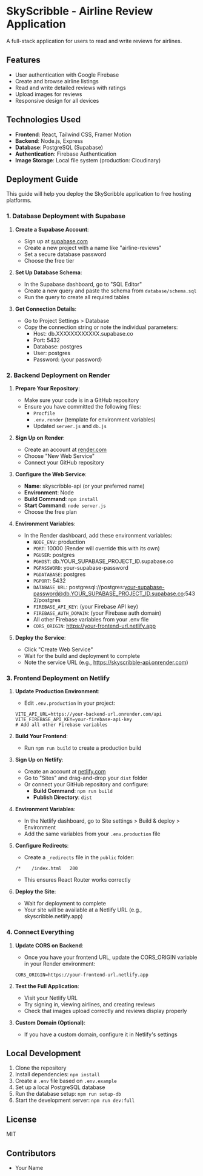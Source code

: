 # SkyScribble - Airline Review Application

A full-stack application for users to read and write reviews for airlines.

## Features

- User authentication with Google Firebase
- Create and browse airline listings
- Read and write detailed reviews with ratings
- Upload images for reviews
- Responsive design for all devices

## Technologies Used

- **Frontend**: React, Tailwind CSS, Framer Motion
- **Backend**: Node.js, Express
- **Database**: PostgreSQL (Supabase)
- **Authentication**: Firebase Authentication
- **Image Storage**: Local file system (production: Cloudinary)

## Deployment Guide

This guide will help you deploy the SkyScribble application to free hosting platforms.

### 1. Database Deployment with Supabase

1. **Create a Supabase Account**:
   - Sign up at [supabase.com](https://supabase.com)
   - Create a new project with a name like "airline-reviews"
   - Set a secure database password
   - Choose the free tier

2. **Set Up Database Schema**:
   - In the Supabase dashboard, go to "SQL Editor"
   - Create a new query and paste the schema from `database/schema.sql`
   - Run the query to create all required tables

3. **Get Connection Details**:
   - Go to Project Settings > Database
   - Copy the connection string or note the individual parameters:
     - Host: db.XXXXXXXXXXXX.supabase.co
     - Port: 5432
     - Database: postgres
     - User: postgres
     - Password: (your password)

### 2. Backend Deployment on Render

1. **Prepare Your Repository**:
   - Make sure your code is in a GitHub repository
   - Ensure you have committed the following files:
     - `Procfile`
     - `.env.render` (template for environment variables)
     - Updated `server.js` and `db.js`

2. **Sign Up on Render**:
   - Create an account at [render.com](https://render.com)
   - Choose "New Web Service"
   - Connect your GitHub repository

3. **Configure the Web Service**:
   - **Name**: skyscribble-api (or your preferred name)
   - **Environment**: Node
   - **Build Command**: `npm install`
   - **Start Command**: `node server.js`
   - Choose the free plan

4. **Environment Variables**:
   - In the Render dashboard, add these environment variables:
     - `NODE_ENV`: production
     - `PORT`: 10000 (Render will override this with its own)
     - `PGUSER`: postgres
     - `PGHOST`: db.YOUR_SUPABASE_PROJECT_ID.supabase.co
     - `PGPASSWORD`: your-supabase-password
     - `PGDATABASE`: postgres
     - `PGPORT`: 5432
     - `DATABASE_URL`: postgresql://postgres:your-supabase-password@db.YOUR_SUPABASE_PROJECT_ID.supabase.co:5432/postgres
     - `FIREBASE_API_KEY`: (your Firebase API key)
     - `FIREBASE_AUTH_DOMAIN`: (your Firebase auth domain)
     - All other Firebase variables from your .env file
     - `CORS_ORIGIN`: https://your-frontend-url.netlify.app

5. **Deploy the Service**:
   - Click "Create Web Service"
   - Wait for the build and deployment to complete
   - Note the service URL (e.g., https://skyscribble-api.onrender.com)

### 3. Frontend Deployment on Netlify

1. **Update Production Environment**:
   - Edit `.env.production` in your project:
   ```
   VITE_API_URL=https://your-backend-url.onrender.com/api
   VITE_FIREBASE_API_KEY=your-firebase-api-key
   # Add all other Firebase variables
   ```

2. **Build Your Frontend**:
   - Run `npm run build` to create a production build

3. **Sign Up on Netlify**:
   - Create an account at [netlify.com](https://netlify.com)
   - Go to "Sites" and drag-and-drop your `dist` folder
   - Or connect your GitHub repository and configure:
     - **Build Command**: `npm run build`
     - **Publish Directory**: `dist`

4. **Environment Variables**:
   - In the Netlify dashboard, go to Site settings > Build & deploy > Environment
   - Add the same variables from your `.env.production` file

5. **Configure Redirects**:
   - Create a `_redirects` file in the `public` folder:
   ```
   /*    /index.html   200
   ```
   - This ensures React Router works correctly

6. **Deploy the Site**:
   - Wait for deployment to complete
   - Your site will be available at a Netlify URL (e.g., skyscribble.netlify.app)

### 4. Connect Everything

1. **Update CORS on Backend**:
   - Once you have your frontend URL, update the CORS_ORIGIN variable in your Render environment:
   ```
   CORS_ORIGIN=https://your-frontend-url.netlify.app
   ```

2. **Test the Full Application**:
   - Visit your Netlify URL
   - Try signing in, viewing airlines, and creating reviews
   - Check that images upload correctly and reviews display properly

3. **Custom Domain (Optional)**:
   - If you have a custom domain, configure it in Netlify's settings

## Local Development

1. Clone the repository
2. Install dependencies: `npm install`
3. Create a `.env` file based on `.env.example`
4. Set up a local PostgreSQL database
5. Run the database setup: `npm run setup-db`
6. Start the development server: `npm run dev:full`

## License

MIT

## Contributors

- Your Name
